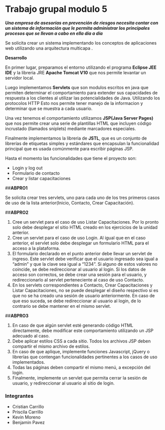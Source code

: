 # Trabajo grupal modulo 5 



***Una empresa de asesorías en prevención de riesgos necesita contar con un sistema de información
que le permita administrar los principales procesos que se llevan a cabo en ella día a día***

Se solicita crear un sistema implementando los conceptos de aplicaciones web utilizando una arquitectura multicapa .

**Desarrollo**


En primer lugar, preparamos el entorno utilizando el programa **Eclipse JEE IDE** y la libreria JRE **Apache Tomcat V10** que nos permite levantar un servidor local.

Luego implementamos **Servlets** que son modulos escritos en java que permiten determinar el comportamiento para extender sus capacidades de respuesta a los clientes al utilizar las potencialidades de Java.
Utilizando los protocolos HTTP
Esto nos permite tener manejo de la informacion y determinar que se muestra a cada usuario.

Una vez tenemos el comportamiento utilizamos **JSP(Java Server Pages)** que nos permite  crear una serie de
plantillas HTML que incluyen código incrustado (llamados sniplets) mediante marcadores
especiales.

Finalmente implementamos la libreria de **JSTL**, que es un conjunto de librerías de
etiquetas simples y estándares que encapsulan la funcionalidad principal que es usada
comúnmente para escribir páginas JSP.

Hasta el momento las funcionalidades que tiene el proyecto son:
* Login y log out
* Formulario de contacto
* Crear y listar capacitaciones

##**ABPRO1**

Se solicita crear tres servlets, uno para cada uno de los tres primeros casos de uso de la lista
anterior(Inicio, Contacto, Crear Capacitación).



##**ABPRO2**
1. Cree un servlet para el caso de uso Listar Capacitaciones. Por lo pronto solo debe desplegar
el sitio HTML creado en los ejercicios de la unidad anterior.
2. Cree un servlet para el caso de uso Login. Al igual que en el caso anterior, el servlet solo
debe desplegar un formulario HTML para el acceso a la plataforma.
3. El formulario declarado en el punto anterior debe llevar un servlet de ingreso. Este servlet
debe verificar que el usuario ingresado sea igual a “admin” y que la clave sea igual a “1234”.
Si alguno de estos valores no coincide, se debe redireccionar al usuario al login.
Si los datos de acceso son correctos, se debe crear una sesión para el usuario, y
redireccionarlo al servlet perteneciente al caso de uso Contacto.
4. En los servlets correspondientes a Contacto, Crear Capacitaciones y Listar Capacitaciones,
no se puede desplegar el diseño respectivo si es que no se ha creado una sesión de usuario
anteriormente. En caso de que eso suceda, se debe redireccionar al usuario al login, de lo
contrario se debe mantener en el mismo servlet.


##**ABPRO3**
1. En caso de que algún servlet esté generando código HTML directamente, debe modificar
este comportamiento utilizando un JSP adecuado al caso.
2. Debe aplicar estilos CSS a cada sitio. Todos los archivos JSP deben compartir el mismo
archivo de estilos.
3. En caso de que aplique, implemente funciones Javascript, jQuery o librerías que contengan
funcionalidades pertinentes a los casos de uso implementados.
4. Todas las páginas deben compartir el mismo menú, a excepción del login.
5. Finalmente, implemente un servlet que permita cerrar la sesión de usuario, y redireccionar
al usuario al sitio de login.


### Integrantes
* Cristian Carrillo
* Priscila Carrillo 
* Kevin Moreno  
* Benjamin Pavez
